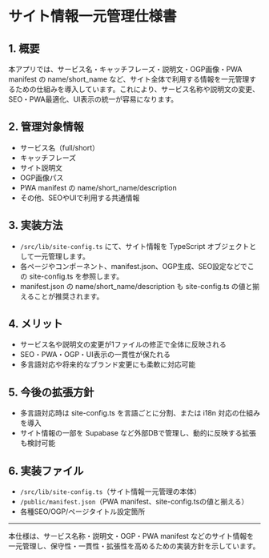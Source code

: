 # サイト情報一元管理仕様書

## 1. 概要

本アプリでは、サービス名・キャッチフレーズ・説明文・OGP画像・PWA manifest の name/short_name など、サイト全体で利用する情報を一元管理するための仕組みを導入しています。これにより、サービス名称や説明文の変更、SEO・PWA最適化、UI表示の統一が容易になります。

## 2. 管理対象情報

- サービス名（full/short）
- キャッチフレーズ
- サイト説明文
- OGP画像パス
- PWA manifest の name/short_name/description
- その他、SEOやUIで利用する共通情報

## 3. 実装方法

- `/src/lib/site-config.ts` にて、サイト情報を TypeScript オブジェクトとして一元管理します。
- 各ページやコンポーネント、manifest.json、OGP生成、SEO設定などでこの site-config.ts を参照します。
- manifest.json の name/short_name/description も site-config.ts の値と揃えることが推奨されます。

## 4. メリット

- サービス名や説明文の変更が1ファイルの修正で全体に反映される
- SEO・PWA・OGP・UI表示の一貫性が保たれる
- 多言語対応や将来的なブランド変更にも柔軟に対応可能

## 5. 今後の拡張方針

- 多言語対応時は site-config.ts を言語ごとに分割、または i18n 対応の仕組みを導入
- サイト情報の一部を Supabase など外部DBで管理し、動的に反映する拡張も検討可能

## 6. 実装ファイル

- `/src/lib/site-config.ts`（サイト情報一元管理の本体）
- `/public/manifest.json`（PWA manifest、site-config.tsの値と揃える）
- 各種SEO/OGP/ページタイトル設定箇所

---

本仕様は、サービス名称・説明文・OGP・PWA manifest などのサイト情報を一元管理し、保守性・一貫性・拡張性を高めるための実装方針を示しています。
